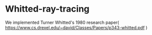 # Whitted-ray-tracing
We implemented Turner Whitted's 1980 research paper( https://www.cs.drexel.edu/~david/Classes/Papers/p343-whitted.pdf )
